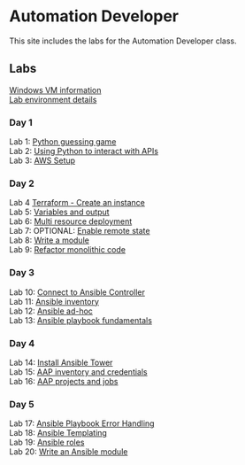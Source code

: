 # Automation Developer

This site includes the labs for the Automation Developer class.

## Labs
[Windows VM information](VM_access.md)   
[Lab environment details](https://docs.google.com/spreadsheets/d/1gTV6btPeIyyXylRkDn2_LNbWkf9BGU6wsi5eIb-ynLY/edit?usp=sharing)   



### Day 1
Lab 1: [Python guessing game](labs/py_guessing-game)    
Lab 2: [Using Python to interact with APIs](labs/py-apis)      
Lab 3: [AWS Setup](labs/setup.md)      

### Day 2
Lab 4 [Terraform - Create an instance](labs/tf-first-instance)    
Lab 5: [Variables and output](labs/tf-variables-and-output)   
Lab 6: [Multi resource deployment](labs/tf-more-variables)   
Lab 7: OPTIONAL: [Enable remote state](labs/tf-remote-state)   
Lab 8: [Write a module](labs/tf-write-module)   
Lab 9: [Refactor monolithic code](labs/tf-refactor)   


### Day 3
Lab 10: [Connect to Ansible Controller](labs/setup/index.md)    
Lab 11: [Ansible inventory](labs/inventory)    
Lab 12: [Ansible ad-hoc](labs/ad-hoc)    
Lab 13: [Ansible playbook fundamentals](labs/playbook-fun)    


### Day 4
Lab 14: [Install Ansible Tower](labs/install-aap/)   
Lab 15: [AAP inventory and credentials](labs/aap-inventory-creds-ad-hoc/)     
Lab 16: [AAP projects and jobs](labs/aap-projects-templates-jobs/)   
   
  


### Day 5
Lab 17: [Ansible Playbook Error Handling](labs/error-handling/)   
Lab 18: [Ansible Templating](labs/templates/)   
Lab 19: [Ansible roles](labs/roles/)   
Lab 20: [Write an Ansible module](labs/gh_module/)   
